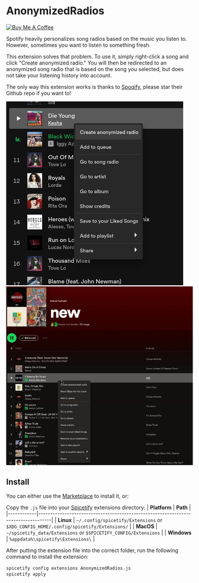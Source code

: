 # AnonymizedRadios
<a href="https://www.buymeacoffee.com/caspr" target="_blank"><img src="https://cdn.buymeacoffee.com/buttons/default-orange.png" alt="Buy Me A Coffee" height="41" width="174"></a>

Spotify heavily personalizes song radios based on the music you listen to. However, sometimes you want to listen to something fresh.

This extension solves that problem. To use it, simply right-click a song and click "Create anonymized radio." You will then be redirected to an anonymized song radio that is based on the song you selected, but does not take your listening history into account.

The only way this extension works is thanks to [Spoqify](https://spoqify.com/), please star their Github repo if you want to!

![Screenshot](assets/Screenshot.png)
![Video](assets/Video.gif)

## Install
You can either use the [Marketplace](https://github.com/spicetify/spicetify-marketplace/wiki/Installation) to install it, or:

Copy the `.js` file into your [Spicetify](https://github.com/spicetify/spicetify-cli) extensions directory:
| **Platform** | **Path**                                                                            |
|------------|-----------------------------------------------------------------------------------|
| **Linux**      | `~/.config/spicetify/Extensions` or `$XDG_CONFIG_HOME/.config/spicetify/Extensions/` |
| **MacOS**      | `~/spicetify_data/Extensions` or `$SPICETIFY_CONFIG/Extensions`                      |
| **Windows**    | `%appdata%\spicetify\Extensions\`                                              |

After putting the extension file into the correct folder, run the following command to install the extension:
```
spicetify config extensions AnonymizedRadios.js
spicetify apply
```
